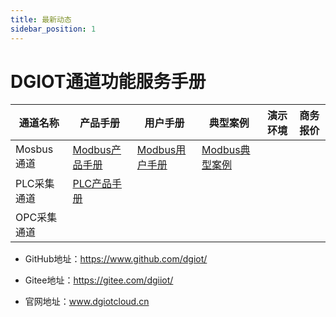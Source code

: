 ```yaml
---
title: 最新动态
sidebar_position: 1
---
```


# DGIOT通道功能服务手册

| 通道名称  | 产品手册                                                                    | 用户手册                                                                 | 典型案例                      | 演示环境  | 商务报价  |
| ------------ |-------------------------------------------------------------------------|----------------------------------------------------------------------|---------------------------| ------------ | ------------ |
| Mosbus通道  | <a href="product_doc/docs/product_manual/modbus_channel">Modbus产品手册</a> | <a href="user_manual/docs/user_manual/modbus_channel">Modbus用户手册</a> | <a href="classic_case/docs">Modbus典型案例</a> |   |   |
| PLC采集通道  | <a href="product_doc/docs/product_manual/PLC_channel">PLC产品手册</a>       |                                                                      |                           |   |   |
| OPC采集通道  |                                                                         |                                                                      |                           |   |   |

+ GitHub地址：https://www.github.com/dgiot/

+ Gitee地址：https://gitee.com/dgiiot/

+  官网地址：www.dgiotcloud.cn

